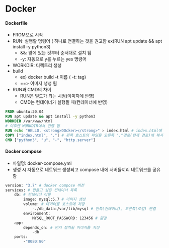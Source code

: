 # Docker

#### Dockerfile

- FROM으로 시작
- RUN: 실행할 명령어 ( 하나로 연결하는 것을 권고함 ex)RUN apt update && apt install -y python3)
  - &&: 앞에 있는 것부터 순서대로 설치 됨
  - -y: 자동으로 y를 누르는 yes 명령어
- WORKDIR: 디렉토리 생성
- build  
  - ex) docker build -t 이름 ( -t: tag)
  - ==> 이미지 생성 됨
- RUN과 CMD의 차이
  - RUN은 빌드가 되는 시점(이미지에 반영)
  - CMD는 컨테이너가 실행될 때(컨테이너에 반영)

```dockerfile
FROM ubuntu:20.04
RUN apt update && apt install -y python3
WORKDIR /var/www/html
# 이후엔 WORKDIR에서 진행 됨
RUN echo "HELLO, <strong>DOcker></strong>" > index.html # index.html에 해당 글 저장
COPY ["index.html", "."] # 왼쪽 호스트의 파일을 오른쪽 "."경로(현재 경로)에 복사하는 것
CMD ["python3", "u", "-", "http.server"]
```



#### Docker compose

- 파일명: docker-compose.yml
- 생성 시 자동으로 네트워크 생성되고 compose 내에 서버들끼리 네트워크를 공유함

```dockerfile
version: "3.7" # docker compose 버전
services: # 만들고 싶은 컨테이너 목록
	db: # 컨테이너 이름
		image: mysql:5.7 # 이미지 생성
		volume: # 데이터를 호스트에 저장
			-./db_data:/var/lib/mysql # 왼쪽(컨테이너), 오른쪽(로컬) 연결
        environment:
        	MYSQL_ROOT_PASSWORD: 123456 # 환경
   	app:
   		depends_on: # 먼저 설치될 이미지를 지정
   			-db
   	ports:
   		-"8080:80"
```

